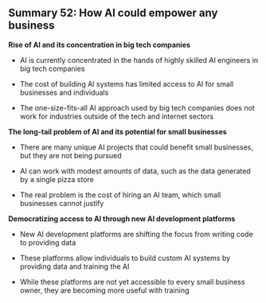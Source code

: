 ## Summary 52: How AI could empower any business

**Rise of AI and its concentration in big tech companies**

- AI is currently concentrated in the hands of highly skilled AI engineers in big tech companies
- The cost of building AI systems has limited access to AI for small businesses and individuals
- The one-size-fits-all AI approach used by big tech companies does not work for industries outside of the tech and internet sectors

**The long-tail problem of AI and its potential for small businesses**

- There are many unique AI projects that could benefit small businesses, but they are not being pursued
- AI can work with modest amounts of data, such as the data generated by a single pizza store
- The real problem is the cost of hiring an AI team, which small businesses cannot justify

**Democratizing access to AI through new AI development platforms**

- New AI development platforms are shifting the focus from writing code to providing data
- These platforms allow individuals to build custom AI systems by providing data and training the AI
- While these platforms are not yet accessible to every small business owner, they are becoming more useful with training
